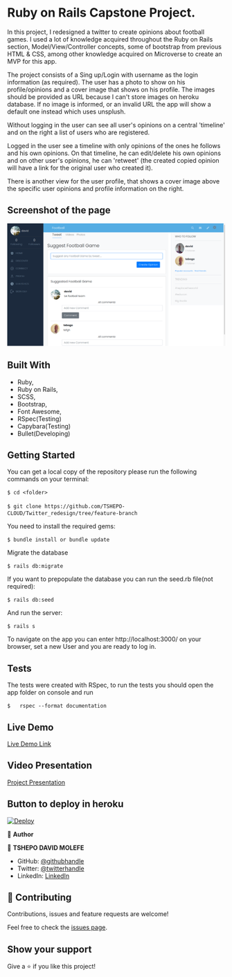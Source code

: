 # Ruby on Rails Capstone Project.

In this project, I redesigned a twitter to create opinions about football games. I used a lot of knowledge acquired throughout the Ruby on Rails section, Model/View/Controller concepts, some of bootstrap from previous HTML & CSS, among other knowledge acquired on Microverse to create an MVP for this app.

The project consists of a Sing up/Login with username as the login information (as required). The user has a photo to show on his profile/opinions and a cover image that shows on his profile. The images should be provided as URL because I can't store images on heroku database. If no image is informed, or an invalid URL the app will show a default one instead which uses unsplush.

Without logging in the user can see all user's opinions on a central 'timeline' and on the right a list of users who are registered. 

Logged in the user see a timeline with only opinions of the ones he follows and his own opinions. On that timeline, he can edit/delete his own opinions and on other user's opinions, he can 'retweet' (the created copied opinion will have a link for the original user who created it).

There is another view for the user profile, that shows a cover image above the specific user opinions and profile information on the right.




## Screenshot of the page
![Screenshot Profile Page](./app/assets/images/frontpage.png)

## Built With

   - Ruby,
   - Ruby on Rails,
   - SCSS,
   - Bootstrap,
   - Font Awesome,
   - RSpec(Testing)
   - Capybara(Testing)
   - Bullet(Developing)

## Getting Started

You can get a local copy of the repository please run the following commands on your terminal:

```
$ cd <folder>

$ git clone https://github.com/TSHEPO-CLOUD/Twitter_redesign/tree/feature-branch
```

You need to install the required gems:

```
$ bundle install or bundle update
```

Migrate the database

```
$ rails db:migrate
```

If you want to prepopulate the database you can run the seed.rb file(not required):

```
$ rails db:seed
```

And run the server:

```
$ rails s
```


To navigate on the app you can enter http://localhost:3000/ on your browser, set a new User and you are ready to log in.

## Tests

The tests were created with RSpec, to run the tests you should open the app folder on console and run 
 
```
$   rspec --format documentation
```
## Live Demo

[Live Demo Link](https://mysterious-falls-70338.herokuapp.com/)

## Video Presentation

[Project Presentation](https://www.loom.com/share/fa6d0c2622314d7ab5d077a80a1a4a69)

## Button to deploy in heroku 

[![Deploy](https://www.herokucdn.com/deploy/button.svg)](https://heroku.com/deploy)

👤 **Author**

👤 **TSHEPO DAVID MOLEFE**

- GitHub: [@githubhandle](https://github.com/TSHEPO-CLOUD)
- Twitter: [@twitterhandle](https://twitter.com/tshepomolefem)
- LinkedIn: [LinkedIn](https://www.linkedin.com/in/tshepo-molefe-8153313b)


## 🤝 Contributing

Contributions, issues and feature requests are welcome!

Feel free to check the [issues page](issues/).

## Show your support

Give a ⭐️ if you like this project!
